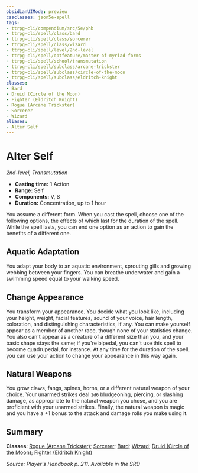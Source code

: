 ```yaml
---
obsidianUIMode: preview
cssclasses: json5e-spell
tags:
- ttrpg-cli/compendium/src/5e/phb
- ttrpg-cli/spell/class/bard
- ttrpg-cli/spell/class/sorcerer
- ttrpg-cli/spell/class/wizard
- ttrpg-cli/spell/level/2nd-level
- ttrpg-cli/spell/optfeature/master-of-myriad-forms
- ttrpg-cli/spell/school/transmutation
- ttrpg-cli/spell/subclass/arcane-trickster
- ttrpg-cli/spell/subclass/circle-of-the-moon
- ttrpg-cli/spell/subclass/eldritch-knight
classes:
- Bard
- Druid (Circle of the Moon)
- Fighter (Eldritch Knight)
- Rogue (Arcane Trickster)
- Sorcerer
- Wizard
aliases:
- Alter Self
---
```

# Alter Self
*2nd-level, Transmutation*  


- **Casting time:** 1 Action
- **Range:** Self
- **Components:** V, S
- **Duration:** Concentration, up to 1 hour

You assume a different form. When you cast the spell, choose one of the following options, the effects of which last for the duration of the spell. While the spell lasts, you can end one option as an action to gain the benefits of a different one.

## Aquatic Adaptation

You adapt your body to an aquatic environment, sprouting gills and growing webbing between your fingers. You can breathe underwater and gain a swimming speed equal to your walking speed.

## Change Appearance

You transform your appearance. You decide what you look like, including your height, weight, facial features, sound of your voice, hair length, coloration, and distinguishing characteristics, if any. You can make yourself appear as a member of another race, though none of your statistics change. You also can't appear as a creature of a different size than you, and your basic shape stays the same; if you're bipedal, you can't use this spell to become quadrupedal, for instance. At any time for the duration of the spell, you can use your action to change your appearance in this way again.

## Natural Weapons

You grow claws, fangs, spines, horns, or a different natural weapon of your choice. Your unarmed strikes deal `1d6` bludgeoning, piercing, or slashing damage, as appropriate to the natural weapon you chose, and you are proficient with your unarmed strikes. Finally, the natural weapon is magic and you have a +1 bonus to the attack and damage rolls you make using it.

## Summary

**Classes**: [Rogue (Arcane Trickster)](/CLI/lists/list-spells-classes-rogue-arcane-trickster.md); [Sorcerer](/CLI/lists/list-spells-classes-sorcerer.md); [Bard](/CLI/lists/list-spells-classes-bard.md); [Wizard](/CLI/lists/list-spells-classes-wizard.md); [Druid (Circle of the Moon)](/CLI/lists/list-spells-classes-druid-circle-of-the-moon.md); [Fighter (Eldritch Knight)](/CLI/lists/list-spells-classes-fighter-eldritch-knight.md)

*Source: Player's Handbook p. 211. Available in the <span title='Systems Reference Document (5.1)'>SRD</span>*